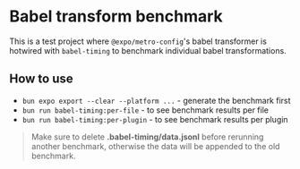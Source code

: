 # Babel transform benchmark

This is a test project where `@expo/metro-config`'s babel transformer is hotwired with `babel-timing` to benchmark individual babel transformations.

## How to use

- `bun expo export --clear --platform ...` - generate the benchmark first
- `bun run babel-timing:per-file` - to see benchmark results per file
- `bun run babel-timing:per-plugin` - to see benchmark results per plugin

> Make sure to delete **.babel-timing/data.jsonl** before rerunning another benchmark, otherwise the data will be appended to the old benchmark.
